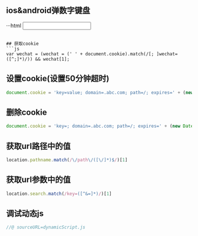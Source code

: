 ## ios&android弹数字键盘
···html
<input type="number" name='hello' pattern="[0-9]*">
```

## 获取cookie
```js
var wechat = (wechat = (' ' + document.cookie).match(/[; ]wechat=([^;]*)/)) && wechat[1];
```

## 设置cookie(设置50分钟超时)
```js
document.cookie = 'key=value; domain=.abc.com; path=/; expires=' + (new Date(Date.now() + 60 * 1000 * 50)).toUTCString();
```

## 删除cookie
```js
document.cookie = 'key=; domain=.abc.com; path=/; expires=' + (new Date(0)).toUTCString();
```

## 获取url路径中的值
```js
location.pathname.match(/\/path\/([\/]*)$/)[1]
```

## 获取url参数中的值
```js
location.search.match(/key=([^&=]*)/)[1]
```

## 调试动态js
```js
//@ sourceURL=dynamicScript.js
```

